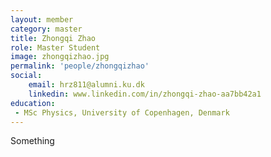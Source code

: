 ```yaml
---
layout: member
category: master
title: Zhongqi Zhao
role: Master Student
image: zhongqizhao.jpg
permalink: 'people/zhongqizhao'
social:
    email: hrz811@alumni.ku.dk
    linkedin: www.linkedin.com/in/zhongqi-zhao-aa7bb42a1
education:
 - MSc Physics, University of Copenhagen, Denmark
---
```


Something

